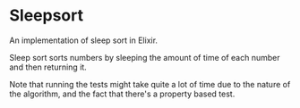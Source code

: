 # Sleepsort

An implementation of sleep sort in Elixir.

Sleep sort sorts numbers by sleeping the amount of time of each number and then returning it.

Note that running the tests might take quite a lot of time due to the nature of the algorithm, and
the fact that there's a property based test.
